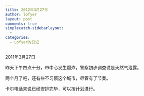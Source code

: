 ```yaml
---
title: 2012年3月27日
author: lofyer
layout: post
comments: true
simplecatch-sidebarlayout:
  - 
categories:
  - Lofyer的日记
---
```

2011年3月27日

昨天下午四点十分，市中心发生爆炸，警察初步调查说是天然气泄露。

两个月了吧，还有些不习惯这个城市，尽管有了节奏。

卡尔电话来说已经安排完毕，可以按计划进行。